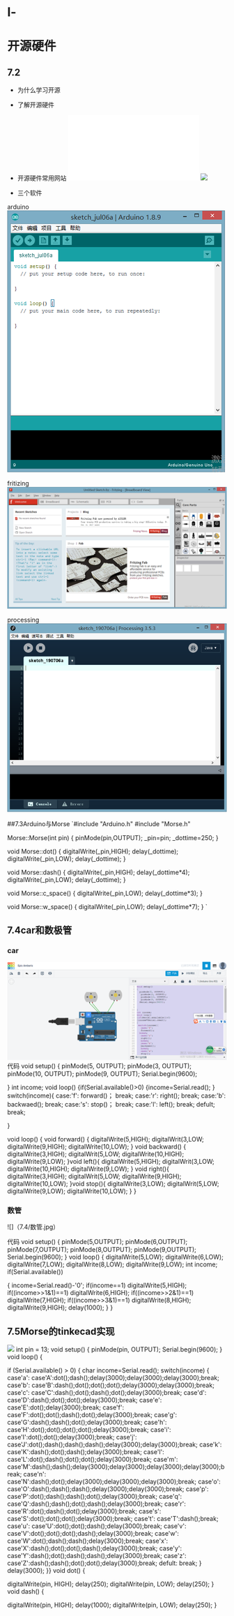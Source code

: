 # l-
# 开源硬件

## 7.2

* 为什么学习开源

* 了解开源硬件
* 开源硬件常用网站
![](www.arduino.cc)
![](linux.ubuntu.org.cn)
* 三个软件

arduino
![](screenshot/Arduino.png)

fritizing
![](screenshot/fritizing.png)

processing
![](screenshot/processing.png)

##7.3Arduino与Morse
`#include "Arduino.h"
#include "Morse.h"

Morse::Morse(int pin)
{
	pinMode(pin,OUTPUT);
	_pin=pin;
	_dottime=250;
}

void Morse::dot()
{
	digitalWrite(_pin,HIGH);
	delay(_dottime);
	digitalWrite(_pin,LOW);
	delay(_dottime);
}

void Morse::dash()
{
	digitalWrite(_pin,HIGH);
	delay(_dottime*4);
	digitalWrite(_pin,LOW);
	delay(_dottime);
}

void Morse::c_space()
{
	digitalWrite(_pin,LOW);
	delay(_dottime*3);
}

void Morse::w_space()
{
	digitalWrite(_pin,LOW);
	delay(_dottime*7);
}
`

## 7.4car和数极管

### car
![](screenshot/car.png)
代码
void setup()
{
  pinMode(5, OUTPUT);
   pinMode(3, OUTPUT);
   pinMode(10, OUTPUT);
   pinMode(9, OUTPUT);
  Serial.begin(9600);
      
  
}
int income;
void loop()
{if(Serial.available()>0)
{income=Serial.read();
}
 switch(income){
   case:'f':
   forward()；
  break;
   case:'r':
   right();
   break;
   case:'b':
   backwaed();
   break;
   case:'s':
   stop()；
     break;
   case:'l':
   left();
   break;
   defult;
   break;
   

}

void loop()
{
  void forward()
  {
  digitalWrite(5,HIGH);
  digitalWrit(3,LOW;
  digitalWrite(9,HIGH);
  digitalWrite(10,LOW);
}
  void backward()
   {
  digitalWrite(3,HIGH);
  digitalWrit(5,LOW;
  digitalWrite(10,HIGH);
  digitalWrite(9,LOW);
}void left(){
  digitalWrite(5,HIGH);
  digitalWrit(3,LOW;
  digitalWrite(10,HIGH);
  digitalWrite(9,LOW);
}
  void right(){
  digitalWrite(3,HIGH);
  digitalWrit(5,LOW;
  digitalWrite(9,HIGH);
  digitalWrite(10,LOW);
}void stop(){
  digitalWrite(3,LOW);
  digitalWrit(5,LOW;
  digitalWrite(9,LOW);
  digitalWrite(10,LOW);
}
}

### 数管
![]（7.4/数管.jpg）

代码
void setup()
{
  pinMode(5,OUTPUT);
  pinMode(6,OUTPUT);
  pinMode(7,OUTPUT);
  pinMode(8,OUTPUT);
  pinMode(9,OUTPUT);
  Serial.begin(9600);
}
void loop()
{
    digitalWrite(5,LOW);
    digitalWrite(6,LOW);
    digitalWrite(7,LOW);
    digitalWrite(8,LOW);
    digitalWrite(9,LOW);
    int income;
  if(Serial.available())

  {
    income=Serial.read()-'0';
    if(income==1)
       digitalWrite(5,HIGH);
    if((income>>1&1)==1)
       digitalWrite(6,HIGH);
    if((income>>2&1)==1)
       digitalWrite(7,HIGH);
     if((income>>3&1)==1)
       digitalWrite(8,HIGH);
     digitalWrite(9,HIGH);
       delay(1000);
       }
       }


## 7.5Morse的tinkecad实现 
![](Morse模拟/morse.jpg)
int pin = 13;
void setup()
{
pinMode(pin, OUTPUT);
Serial.begin(9600);
}
void loop()
{ 
 
if (Serial.available() > 0)
{
char income=Serial.read();
switch(income)
{
case'a':
case'A':dot();dash();delay(3000);delay(3000);delay(3000);break;
case'b':
case'B':dash();dot();dot();dot();delay(3000);delay(3000);break;
case'c':
case'C':dash();dot();dash();dot();delay(3000);break;
case'd':
case'D':dash();dot();dot();delay(3000);break;
case'e':
case'E':dot();delay(3000);break;
case'f':
case'F':dot();dot();dash();dot();delay(3000);break;
case'g':
case'G':dash();dash();dot();delay(3000);break;
case'h':
case'H':dot();dot();dot();dot();delay(3000);break;
case'i':
case'I':dot();dot();delay(3000);break;
case'j':
case'J':dot();dash();dash();dash();delay(3000);delay(3000);break;
case'k':
case'K':dash();dot();dash();delay(3000);break;
case'l':
case'L':dot();dash();dot();dot();delay(3000);break;
case'm':
case'M':dash();dash();delay(3000);delay(3000);delay(3000);delay(3000);break;
case'n':
case'N':dash();dot();delay(3000);delay(3000);delay(3000);break;
case'o':
case'O':dash();dash();dash();delay(3000);delay(3000);break;
case'p':
case'P':dot();dash();dash();dot();delay(3000);break;
case'q':
case'Q':dash();dash();dot();dash();delay(3000);break;
case'r':
case'R':dot();dash();dot();delay(3000);break;
case's':
case'S':dot();dot();dot();delay(3000);break;
case't':
case'T':dash();break;
case'u':
case'U':dot();dot();dash();delay(3000);break;
case'v':
case'V':dot();dot();dot();dash();delay(3000);break;
case'w':
case'W':dot();dash();dash();delay(3000);break;
case'x':
case'X':dash();dot();dot();dash();delay(3000);break;
case'y':
case'Y':dash();dot();dash();dash();delay(3000);break;
case'z':
case'Z':dash();dash();dot();dot();delay(3000);break;
defult:
break;
 }
delay(3000);
}}
  void dot()
  {

digitalWrite(pin, HIGH);
delay(250);
digitalWrite(pin, LOW);
delay(250);
  }
  void dash()
  {

digitalWrite(pin, HIGH);
delay(1000);
digitalWrite(pin, LOW);
 delay(250);
  }

